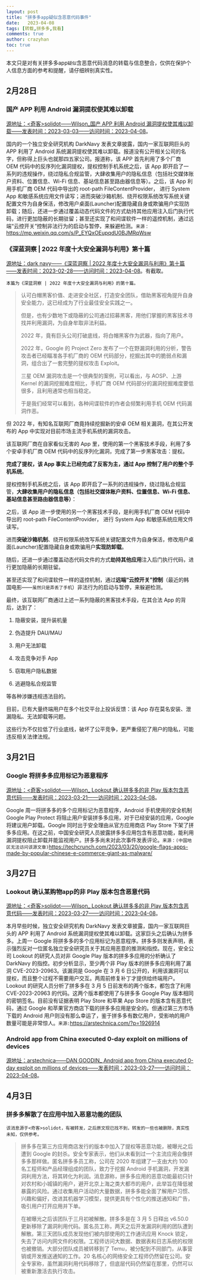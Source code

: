 ```yaml
---
layout: post
title: "拼多多app疑似含恶意代码事件"
date:   2023-04-08
tags: [转载,拼多多,我看]
comments: true
author: crazyhan
toc: true
---
```


本文只是对有关拼多多app`疑似`含恶意代码消息的转载与信息整合，仅供在保护个人信息方面的参考和提醒，请仔细辨别真实性。

<!-- more -->

## 2月28日

### 国产 APP 利用 Android 漏洞提权使其难以卸载

[源地址：<奇客>solidot——Wilson_国产 APP 利用 Android 漏洞提权使其难以卸载——发表时间：2023-03-03——访问时间：2023-04-08](https://www.solidot.org/story?sid=74293)。

国内的一个独立安全研究机构 DarkNavy 发表文章披露，国内一家互联网巨头的 APP 利用了 Android 系统漏洞提权使其难以卸载。报道没有公开相关公司的名字，但称得上巨头也就那四五家公司。报道称，该 APP 首先利用了多个厂商 OEM 代码中的反序列化漏洞提权，提权控制手机系统之后，该 App 即开启了一系列的违规操作，绕过隐私合规监管，大肆收集用户的隐私信息（包括社交媒体账户资料、位置信息、Wi-Fi 信息、基站信息甚至路由器信息等）。之后，该 App 利用手机厂商 OEM 代码中导出的 root-path FileContentProvider， 进行 System App 和敏感系统应用文件读写；进而突破沙箱机制、绕开权限系统改写系统关键配置文件为自身保活，修改用户桌面(Launcher)配置隐藏自身或欺骗用户实现防卸载；随后，还进一步通过覆盖动态代码文件的方式劫持其他应用注入后门执行代码，进行更加隐蔽的长期驻留；甚至还实现了和间谍软件一样的遥控机制，通过远端“云控开关”控制非法行为的启动与暂停，来躲避检测。`来源：`<https://mp.weixin.qq.com/s/P_EYQxOEupqdU0BJMRqWsw>

### 《深蓝洞察 | 2022 年度十大安全漏洞与利用》第十篇

[源地址：dark navy——《深蓝洞察 | 2022 年度十大安全漏洞与利用》第十篇——发表时间：2023-02-28——访问时间：2023-04-08](https://mp.weixin.qq.com/s/P_EYQxOEupqdU0BJMRqWsw)。有截取。

`本篇为《深蓝洞察 | 2022 年度十大安全漏洞与利用》的第十篇。`

>认可白帽黑客价值、走进安全社区，打造安全团队，借助黑客视角提升自身安全能力，这已经成为了行业最佳安全实践之一。
>
>但是，也有少数地下或隐蔽的公司通过招募黑客，用他们掌握的黑客技术寻找并利用漏洞，为自身牟取非法利益。
>
>2022 年，竟有巨头公司打破底线，将白帽黑客作为武器，指向了用户。
>
>2022 年，Google 的 Project Zero 发布了一个在野漏洞利用的分析，警告攻击者已经瞄准各手机厂商的 OEM 代码部分，挖掘出其中的脆弱点和漏洞，组合出了一套完整的提权攻击 Exploit。
>
>三星 OEM 漏洞攻击是一个很典型的案例，可以看出，与 AOSP、上游 Kernel 的漏洞挖掘难度相比，手机厂商 OEM 代码部分的漏洞挖掘难度要低很多，且利用通常也相当稳定。
>
>于是我们经常可以看到，各种间谍软件的作者会频繁利用手机 OEM 代码漏洞作恶。

但 2022 年，有知名互联网厂商竟持续挖掘新的安卓 OEM 相关漏洞，在其公开发布的 App 中实现对目前市场主流手机系统的漏洞攻击。

该互联网厂商在自家看似无害的 App 里，使用的第一个黑客技术手段，利用了多个安卓手机厂商 OEM 代码中的反序列化漏洞，完成了第一步黑客攻击：提权。

**完成了提权，该 App 事实上已经完成了反客为主，通过 App 控制了用户的整个手机系统**。

提权控制手机系统之后，该 App 即开启了一系列的违规操作，绕过隐私合规监管，**大肆收集用户的隐私信息（包括社交媒体账户资料、位置信息、Wi-Fi 信息、基站信息甚至路由器信息等）**：

之后，该 App 进一步使用的另一个黑客技术手段，是利用手机厂商 OEM 代码中导出的 root-path FileContentProvider， 进行 System App 和敏感系统应用文件读写。

进而**突破沙箱机制**、绕开权限系统改写系统关键配置文件为自身保活，修改用户桌面(Launcher)配置隐藏自身或欺骗用户**实现防卸载**。

随后，还进一步通过覆盖动态代码文件的方式**劫持其他应用**注入后门执行代码，进行更加隐蔽的长期驻留。

甚至还实现了和间谍软件一样的遥控机制，通过**远端“云控开关”控制**（最近的韩国电影——`虽然只是弄丢了手机`）非法行为的启动与暂停，来躲避检测。

最终，该互联网厂商通过上述一系列隐蔽的黑客技术手段，在其合法 App 的背后，达到了：

1. 隐蔽安装，提升装机量

2. 伪造提升 DAU/MAU

3. 用户无法卸载

4. 攻击竞争对手 App

5. 窃取用户隐私数据

6. 逃避隐私合规监管

等各种涉嫌违规违法目的。

目前，已有大量终端用户在多个社交平台上投诉反馈：该 App 存在莫名安装、泄漏隐私、无法卸载等问题。

这些行为不仅拉低了行业底线，破坏了公平竞争，更严重侵犯了用户的隐私，可能违反相关法律法规。

## 3月21日

### Google 将拼多多应用标记为恶意程序

[源地址：<奇客>solidot——Wilson_
Lookout 确认拼多多的非 Play 版本包含恶意代码——发表时间：2023-03-21——访问时间：2023-04-08](https://www.solidot.org/story?sid=74445)。

Google 周一将拼多多的多个应用标记为恶意程序，Android 手机使用的安全机制 Google Play Protect 将阻止用户安装拼多多应用，对于已经安装的应用，Google 将建议用户卸载。Google 同时出于安全理由从官方应用商店 Play Store 下架了拼多多应用。在这之前，中国安全研究人员披露拼多多应用包含有恶意功能，能利用漏洞提权阻止卸载并能监视用户。拼多多尚未对此次事件发表评论。`来源：(中国地区无法访问该源文章)`<https://techcrunch.com/2023/03/20/google-flags-apps-made-by-popular-chinese-e-commerce-giant-as-malware/>

## 3月27日

### Lookout 确认某购物app的非 Play 版本包含恶意代码

[源地址：<奇客>solidot——Wilson_
Lookout 确认拼多多的非 Play 版本包含恶意代码——发表时间：2023-03-27——访问时间：2023-04-08](https://www.solidot.org/story?sid=74503)。

本月早些时候，独立安全研究机构 DarkNavy 发表文章披露，国内一家互联网巨头的 APP 利用了 Android 系统漏洞提权使其难以卸载。这家巨头之后确认为拼多多。上周一 Google 将拼多多的多个应用标记为恶意程序。拼多多则发表声明，表示强烈反对一位匿名独立安全研究员关于其应用恶意的推测和指控。现在，安全公司 Lookout 的研究人员对非 Google Play 版本的拼多多应用的分析确认了 DarkNavy 的指控。初步分析显示，至少两个非 Play 版本的拼多多应用利用了漏洞 CVE-2023-20963。该漏洞是 Google 在 3 月 6 日公开的，利用该漏洞可以提权，而且整个过程不需要用户交互。两周前修复补丁才提供给终端用户。 Lookout 的研究人员分析了拼多多在 3 月 5 日前发布的两个版本，都包含了利用 CVE-2023-20963 的代码。这两个版本都使用了与拼多多 Google Play 版本相同的密钥签名。目前没有证据表明 Play Store 和苹果 App Store 的版本含有恶意代码，通过 Google 和苹果官方商店下载的拼多多应用是安全的。但通过第三方市场下载的 Android 用户则没有那么幸运了，鉴于拼多多有数亿用户，受影响的用户数量可能是非常惊人。`来源:`<https://arstechnica.com/?p=1926914>

### Android app from China executed 0-day exploit on millions of devices

[源地址：arstechnica——DAN GOODIN_
Android app from China executed 0-day exploit on millions of devices——发表时间：2023-03-27——访问时间：2023-04-08](https://arstechnica.com/information-technology/2023/03/android-app-from-china-executed-0-day-exploit-on-millions-of-devices/)。

## 4月3日

### 拼多多解散了在应用中加入恶意功能的团队

`该消息源于<奇客>solidot，有被转发，之后原文现已找不到，转发的一些也被删除，真实性未知，仅供参考。`

>拼多多在第三方应用商店发行的版本中加入了提权等恶意功能，被曝光之后遭到 Google 的封杀。安全专家表示，他们从未看到过一个主流应用会像拼多多那样做。匿名拼多多员工称，公司在 2020 年组建了一支由大约 100 名工程师和产品经理组成的团队，致力于挖掘 Android 手机漏洞，开发漏洞利用方法，将其转化为利润。消息源称，拼多多应用的恶意功能最初只针对农村和小城镇的用户，避开北京上海之类大都市的用户，此举旨在降低被暴露的风险。通过收集用户活动的大量数据，拼多多能全面了解用户习惯、兴趣和偏好，改进其机器学习模型，提供更具有个性化的推送通知和广告，吸引用户打开应用并下单。
>
>在被曝光之后该团队于三月初被解散。拼多多是在 3 月 5 日释出 v6.50.0 更新移除了漏洞利用代码。匿名员工称，两天之后开发漏洞利用的团队遭到解散。第三天团队成员发现他们被内部使用的工作通讯应用 Knock 锁定，失去了访问内网文件的权限。工程师访问大数据、数据表和日志系统的权限也被撤销。大部分团队成员被转移到了 Temu，被分配到不同部门，从事营销或开发推送通知的工作。20 名核心的网络安全工程师仍然留在公司。安全专家称，虽然漏洞利用代码移除了，但底层代码仍然留在那里，仍然可以被重新激活去执行攻击。
